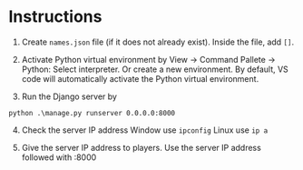 # Instructions

1. Create `names.json` file (if it does not already exist).
Inside the file, add `[]`. 

2. Activate Python virtual environment by View -> Command Pallete -> Python: Select interpreter.
Or create a new environment.
By default, VS code will automatically activate the Python virtual environment.

3. Run the Django server by 
```
python .\manage.py runserver 0.0.0.0:8000
```

4. Check the server IP address
Window use `ipconfig`
Linux use `ip a`

5. Give the server IP address to players.
Use the server IP address followed with :8000
